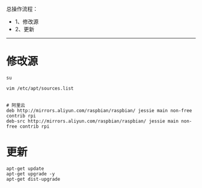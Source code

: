 总操作流程：
- 1、修改源
- 2、更新

***

# 修改源

```shell
su

vim /etc/apt/sources.list
```

```shell

# 阿里云
deb http://mirrors.aliyun.com/raspbian/raspbian/ jessie main non-free contrib rpi
deb-src http://mirrors.aliyun.com/raspbian/raspbian/ jessie main non-free contrib rpi
```
# 更新

```
apt-get update
apt-get upgrade -y
apt-get dist-upgrade
```
